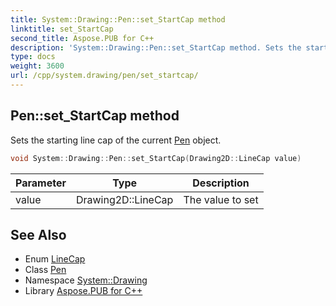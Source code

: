 ```yaml
---
title: System::Drawing::Pen::set_StartCap method
linktitle: set_StartCap
second_title: Aspose.PUB for C++
description: 'System::Drawing::Pen::set_StartCap method. Sets the starting line cap of the current Pen object in C++.'
type: docs
weight: 3600
url: /cpp/system.drawing/pen/set_startcap/
---
```

## Pen::set_StartCap method


Sets the starting line cap of the current [Pen](../) object.

```cpp
void System::Drawing::Pen::set_StartCap(Drawing2D::LineCap value)
```


| Parameter | Type | Description |
| --- | --- | --- |
| value | Drawing2D::LineCap | The value to set |

## See Also

* Enum [LineCap](../../../system.drawing.drawing2d/linecap/)
* Class [Pen](../)
* Namespace [System::Drawing](../../)
* Library [Aspose.PUB for C++](../../../)
